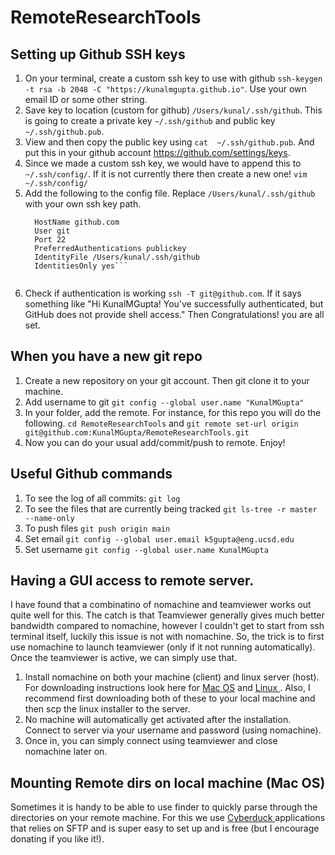 # RemoteResearchTools

## Setting up Github SSH keys

1. On your terminal, create a custom ssh key to use with github ```ssh-keygen -t rsa -b 2048 -C "https://kunalmgupta.github.io"```. Use your own email ID or some other string. 
2. Save key to location (custom for github)  ```/Users/kunal/.ssh/github```. This is going to create a private key ```~/.ssh/github``` and public key ```~/.ssh/github.pub```.
3. View and then copy the public key using ```cat  ~/.ssh/github.pub```. And put this in your github account https://github.com/settings/keys.
4. Since we made a custom ssh key, we would have to append this to ```~/.ssh/config/```. If it is not currently there then create a new one! ```vim ~/.ssh/config/```
5. Add the following to the config file. Replace ```/Users/kunal/.ssh/github ``` with your own ssh key path. 
    ```Host github.com 
      HostName github.com 
      User git 
      Port 22 
      PreferredAuthentications publickey 
      IdentityFile /Users/kunal/.ssh/github 
      IdentitiesOnly yes```
  
  6. Check if authentication is working ```ssh -T git@github.com```. If it says something like "Hi KunalMGupta! You've successfully authenticated, but GitHub does not provide shell access." Then Congratulations! you are all set. 

## When you have a new git repo
1. Create a new repository on your git account. Then git clone it to your machine. 
3. Add username to git ```git config --global user.name "KunalMGupta"```
4. In your folder, add the remote. For instance, for this repo you will do the following. 
     ```cd RemoteResearchTools``` and ```git remote set-url origin git@github.com:KunalMGupta/RemoteResearchTools.git``` 
5. Now you can do your usual add/commit/push to remote. Enjoy!
  
## Useful Github commands
1. To see the log of all commits: ```git log```
2. To see the files that are currently being tracked ```git ls-tree -r master --name-only```
3. To push files ```git push origin main```
4. Set email ```git config --global user.email k5gupta@eng.ucsd.edu```
5. Set username ```git config --global user.name KunalMGupta```


## Having a GUI access to remote server. 
I have found that a combinatino of nomachine and teamviewer works out quite well for this. The catch is that Teamviewer generally gives much better bandwidth compared to nomachine, however I couldn't get to start from ssh terminal itself, luckily this issue is not with nomachine. So, the trick is to first use nomachine to launch teamviewer (only if it not running automatically). Once the teamviewer is active, we can simply use that. 

1. Install nomachine on both your machine (client) and linux server (host). For downloading instructions look here for <a href="https://www.nomachine.com/download/download&id=7"> Mac OS</a> and <a href="https://knowledgebase.nomachine.com/AR01L00775">Linux </a>. Also, I recommend first downloading both of these to your local machine and then scp the linux installer to the server. 
2. No machine will automatically get activated after the installation. Connect to server via your username and password (using nomachine). 
3. Once in, you can simply connect using teamviewer and close nomachine later on. 

## Mounting Remote dirs on local machine (Mac OS)
Sometimes it is handy to be able to use finder to quickly parse through the directories on your remote machine. For this we use <a href="https://cyberduck.io"> Cyberduck </a> applications that relies on SFTP and is super easy to set up and is free (but I encourage donating if you like it!). 

